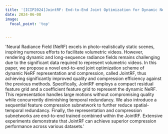 ```yaml
---
title: '[ICIP2024]JointRF: End-to-End Joint Optimization for Dynamic Neural Radiance Field Representation and Compression Video'
date: 2024-06-08
image:
  focal_point: 'top'


---
```


<!--more-->
'Neural Radiance Field (NeRF) excels in photo-realistically static scenes, inspiring numerous efforts to facilitate volumetric videos. However, rendering dynamic and long-sequence radiance fields remains challenging due to the significant data required to represent volumetric videos. In this paper, we propose a novel end-to-end joint optimization scheme of dynamic NeRF representation and compression, called JointRF, thus achieving significantly improved quality and compression efficiency against the previous methods. Specifically, JointRF employs a compact residual feature grid and a coefficient feature grid to represent the dynamic NeRF. This representation handles large motions without compromising quality while concurrently diminishing temporal redundancy. We also introduce a sequential feature compression subnetwork to further reduce spatial-temporal redundancy. Finally, the representation and compression subnetworks are end-to-end trained combined within the JointRF. Extensive experiments demonstrate that JointRF can achieve superior compression performance across various datasets.'

